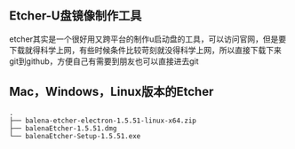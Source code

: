 ## Etcher-U盘镜像制作工具
etcher其实是一个很好用又跨平台的制作u启动盘的工具，可以访问官网，但是要下载就得科学上网，有些时候条件比较苛刻就没得科学上网，所以直接下载下来git到github，方便自己有需要到朋友也可以直接进去git
## Mac，Windows，Linux版本的Etcher
```
.
├── balena-etcher-electron-1.5.51-linux-x64.zip
├── balenaEtcher-1.5.51.dmg
└── balenaEtcher-Setup-1.5.51.exe
```
